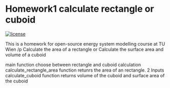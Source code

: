 # Homework1 calculate rectangle or cuboid

[![license](https://img.shields.io/badge/license-Apache%202.0-black)](https://github.com/11909383/Homework1/main/LICENSE)

This is a homework for open-source energy system modelling course at TU Wien /p
Calculate the area of a rectangle or Calculate the surface area and volume of a cuboid

main function choose between rectangle and cuboid calculation
calculate_rectangle_area function retunrs the area of an rectangle. 2 Inputs
calculate_cuboid function returns volume of the cuboid and surface area of the cuboid

